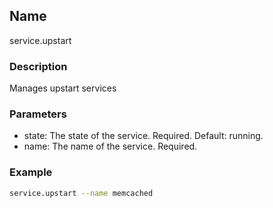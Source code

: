 ## Name

service.upstart

### Description

Manages upstart services

### Parameters

* state: The state of the service. Required. Default: running.
* name: The name of the service. Required.

### Example

```bash
service.upstart --name memcached
```

